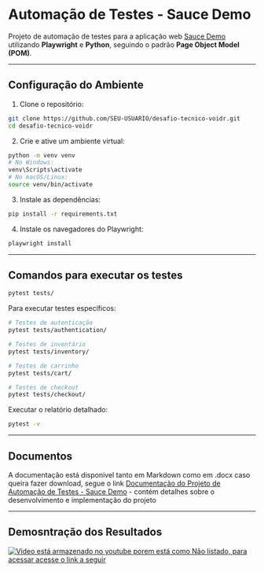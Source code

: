 # Automação de Testes - Sauce Demo

Projeto de automação de testes para a aplicação web [Sauce Demo](https://www.saucedemo.com/) utilizando **Playwright** e **Python**, seguindo o padrão **Page Object Model (POM)**.

---

##  Configuração do Ambiente

1. Clone o repositório:

```bash
git clone https://github.com/SEU-USUARIO/desafio-tecnico-voidr.git
cd desafio-tecnico-voidr
```

2. Crie e ative um ambiente virtual:
```bash
python -m venv venv
# No Windows:
venv\Scripts\activate
# No macOS/Linux:
source venv/bin/activate
```

3. Instale as dependências:
```bash
pip install -r requirements.txt
```

4. Instale os navegadores do Playwright:
```bash
playwright install
```

---

## Comandos para executar os testes
```bash
pytest tests/
```
Para executar testes específicos:
```bash
# Testes de autenticação
pytest tests/authentication/

# Testes de inventário
pytest tests/inventory/

# Testes de carrinho
pytest tests/cart/

# Testes de checkout
pytest tests/checkout/
```
Executar o relatório detalhado:
```bash
pytest -v
```
---

## Documentos
A documentação está disponivel tanto em Markdown como em .docx caso queira fazer download, segue o link [Documentação do Projeto de Automação de Testes - Sauce Demo](/docs/documentacao.md) - contém detalhes sobre o desenvolvimento e implementação do projeto

---
## Demosntração dos Resultados

[![Video está armazenado no youtube porem está como Não listado, para acessar acesse o link a seguir](https://img.youtube.com/vi/93YxwHye3Ps/0.jpg)](https://www.youtube.com/watch?v=93YxwHye3Ps)



